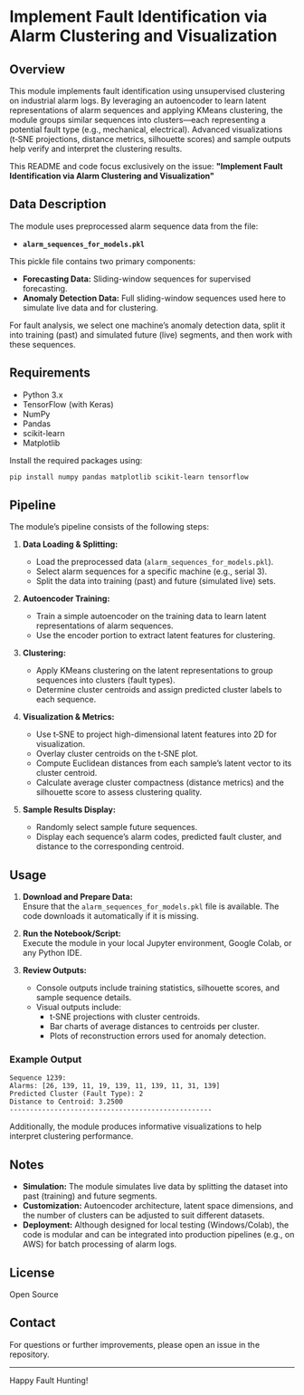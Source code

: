# Implement Fault Identification via Alarm Clustering and Visualization

## Overview

This module implements fault identification using unsupervised clustering on industrial alarm logs. By leveraging an autoencoder to learn latent representations of alarm sequences and applying KMeans clustering, the module groups similar sequences into clusters—each representing a potential fault type (e.g., mechanical, electrical). Advanced visualizations (t‑SNE projections, distance metrics, silhouette scores) and sample outputs help verify and interpret the clustering results.

This README and code focus exclusively on the issue:
**"Implement Fault Identification via Alarm Clustering and Visualization"**

## Data Description

The module uses preprocessed alarm sequence data from the file:
- **`alarm_sequences_for_models.pkl`**

This pickle file contains two primary components:
- **Forecasting Data:** Sliding-window sequences for supervised forecasting.
- **Anomaly Detection Data:** Full sliding-window sequences used here to simulate live data and for clustering.

For fault analysis, we select one machine’s anomaly detection data, split it into training (past) and simulated future (live) segments, and then work with these sequences.

## Requirements

- Python 3.x
- TensorFlow (with Keras)
- NumPy
- Pandas
- scikit-learn
- Matplotlib

Install the required packages using:
```bash
pip install numpy pandas matplotlib scikit-learn tensorflow
```

## Pipeline

The module’s pipeline consists of the following steps:

1. **Data Loading & Splitting:**  
   - Load the preprocessed data (`alarm_sequences_for_models.pkl`).
   - Select alarm sequences for a specific machine (e.g., serial 3).
   - Split the data into training (past) and future (simulated live) sets.

2. **Autoencoder Training:**  
   - Train a simple autoencoder on the training data to learn latent representations of alarm sequences.
   - Use the encoder portion to extract latent features for clustering.

3. **Clustering:**  
   - Apply KMeans clustering on the latent representations to group sequences into clusters (fault types).
   - Determine cluster centroids and assign predicted cluster labels to each sequence.

4. **Visualization & Metrics:**  
   - Use t‑SNE to project high-dimensional latent features into 2D for visualization.
   - Overlay cluster centroids on the t‑SNE plot.
   - Compute Euclidean distances from each sample’s latent vector to its cluster centroid.
   - Calculate average cluster compactness (distance metrics) and the silhouette score to assess clustering quality.

5. **Sample Results Display:**  
   - Randomly select sample future sequences.
   - Display each sequence’s alarm codes, predicted fault cluster, and distance to the corresponding centroid.

## Usage

1. **Download and Prepare Data:**  
   Ensure that the `alarm_sequences_for_models.pkl` file is available. The code downloads it automatically if it is missing.

2. **Run the Notebook/Script:**  
   Execute the module in your local Jupyter environment, Google Colab, or any Python IDE.

3. **Review Outputs:**  
   - Console outputs include training statistics, silhouette scores, and sample sequence details.
   - Visual outputs include:
     - t‑SNE projections with cluster centroids.
     - Bar charts of average distances to centroids per cluster.
     - Plots of reconstruction errors used for anomaly detection.

### Example Output

```
Sequence 1239:
Alarms: [26, 139, 11, 19, 139, 11, 139, 11, 31, 139]
Predicted Cluster (Fault Type): 2
Distance to Centroid: 3.2500
--------------------------------------------------
```

Additionally, the module produces informative visualizations to help interpret clustering performance.

## Notes

- **Simulation:** The module simulates live data by splitting the dataset into past (training) and future segments.
- **Customization:** Autoencoder architecture, latent space dimensions, and the number of clusters can be adjusted to suit different datasets.
- **Deployment:** Although designed for local testing (Windows/Colab), the code is modular and can be integrated into production pipelines (e.g., on AWS) for batch processing of alarm logs.

## License

Open Source

## Contact

For questions or further improvements, please open an issue in the repository.

---

Happy Fault Hunting!
